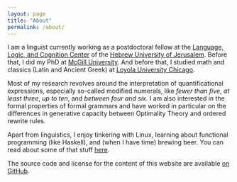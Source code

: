 ```yaml
---
layout: page
title: "About"
permalink: /about/
---
```


I am a linguist currently working as a postdoctoral fellow at the [Language,
Logic, and Cognition Center][llcc] of the [Hebrew University of
Jerusalem][huji]. Before that, I did my PhD at [McGill University][mcgill]. And
before that, I studied math and classics (Latin and Ancient Greek) at [Loyola
University Chicago][luc].

[llcc]: https://scholars.huji.ac.il/llcc
[huji]: https://new.huji.ac.il/
[mcgill]: https://www.mcgill.ca/
[luc]: http://www.luc.edu/

Most of my research revolves around the interpretation of quantificational
expressions, especially so-called modified numerals, like *fewer than five*,
*at least three*, *up to ten*, and *between four and six*. I am also interested
in the formal properties of formal grammars and have worked in particular on
the differences in generative capacity between Optimality Theory and ordered
rewrite rules.

Apart from linguistics, I enjoy tinkering with Linux, learning about functional
programming (like Haskell), and (when I have time) brewing beer. You can read
about some of that stuff [here](/blog/).

The source code and license for the content of this website are available [on
GitHub][repo].

[me-gh]: https://github.com/brianbuccola
[repo]: https://github.com/brianbuccola/brianbuccola.github.io
